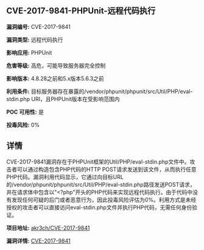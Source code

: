 ## CVE-2017-9841-PHPUnit-远程代码执行

**漏洞编号:** CVE-2017-9841

**漏洞类型:** 远程代码执行

**影响应用:** PHPUnit

**危害等级:** 高危，可能导致服务器完全控制

**影响版本:** 4.8.28之前和5.x版本5.6.3之前

**利用条件:** 目标服务器存在暴露的/vendor/phpunit/phpunit/src/Util/PHP/eval-stdin.php URI，且PHPUnit版本在受影响范围内

**POC 可用性:** 是

**投毒风险:** 0%

## 详情

CVE-2017-9841漏洞存在于PHPUnit框架的Util/PHP/eval-stdin.php文件中。攻击者可以通过构造包含PHP代码的HTTP POST请求发送到该文件，从而执行任意PHP代码。漏洞利用代码显示，它通过向目标URL的/vendor/phpunit/phpunit/src/Util/PHP/eval-stdin.php路径发送POST请求，并在请求体中包含以"<?php"开头的PHP代码来实现远程代码执行。由于代码中没有发现任何可疑的后门或者恶意行为，因此投毒风险评估为0%。利用方式是未经授权的攻击者可以直接访问eval-stdin.php文件并执行PHP代码，无需任何身份验证。

**项目地址:** [akr3ch/CVE-2017-9841](https://github.com/akr3ch/CVE-2017-9841)

**漏洞详情:** [CVE-2017-9841](https://nvd.nist.gov/vuln/detail/CVE-2017-9841)
